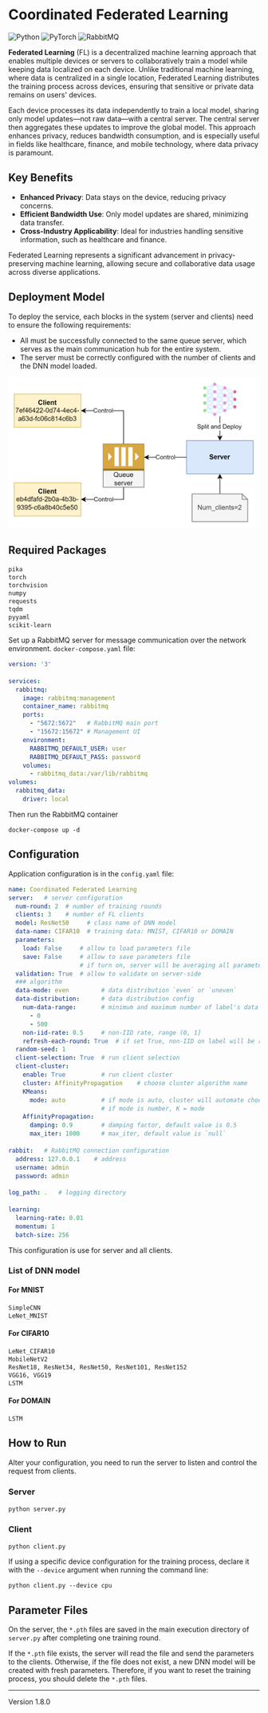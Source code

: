# Coordinated Federated Learning

![Python](https://img.shields.io/badge/Python-3670A0?style=for-the-badge&logo=python&logoColor=ffdd54)
![PyTorch](https://img.shields.io/badge/PyTorch-EE4C2C?style=for-the-badge&logo=pytorch&logoColor=white)
![RabbitMQ](https://img.shields.io/badge/RabbitMQ-FF6600?style=for-the-badge&logo=rabbitmq&logoColor=white)

**Federated Learning** (FL) is a decentralized machine learning approach that enables multiple devices or servers to collaboratively train a model while keeping data localized on each device. Unlike traditional machine learning, where data is centralized in a single location, Federated Learning distributes the training process across devices, ensuring that sensitive or private data remains on users' devices.

Each device processes its data independently to train a local model, sharing only model updates—not raw data—with a central server. The central server then aggregates these updates to improve the global model. This approach enhances privacy, reduces bandwidth consumption, and is especially useful in fields like healthcare, finance, and mobile technology, where data privacy is paramount.

## Key Benefits
- **Enhanced Privacy**: Data stays on the device, reducing privacy concerns.
- **Efficient Bandwidth Use**: Only model updates are shared, minimizing data transfer.
- **Cross-Industry Applicability**: Ideal for industries handling sensitive information, such as healthcare and finance.

Federated Learning represents a significant advancement in privacy-preserving machine learning, allowing secure and collaborative data usage across diverse applications.

## Deployment Model

To deploy the service, each blocks in the system (server and clients) need to ensure the following requirements:
- All must be successfully connected to the same queue server, which serves as the main communication hub for the entire system.
- The server must be correctly configured with the number of clients and the DNN model loaded.

![img.png](pics/deploy_model.png)

## Required Packages
```
pika
torch
torchvision
numpy
requests
tqdm
pyyaml
scikit-learn
```

Set up a RabbitMQ server for message communication over the network environment. `docker-compose.yaml` file:

```yaml
version: '3'

services:
  rabbitmq:
    image: rabbitmq:management
    container_name: rabbitmq
    ports:
      - "5672:5672"   # RabbitMQ main port
      - "15672:15672" # Management UI
    environment:
      RABBITMQ_DEFAULT_USER: user
      RABBITMQ_DEFAULT_PASS: password
    volumes:
      - rabbitmq_data:/var/lib/rabbitmq
volumes:
  rabbitmq_data:
    driver: local
```

Then run the RabbitMQ container

```commandline
docker-compose up -d
```

## Configuration

Application configuration is in the `config.yaml` file:

```yaml
name: Coordinated Federated Learning
server:   # server configuration
  num-round: 2  # number of training rounds
  clients: 3    # number of FL clients
  model: ResNet50     # class name of DNN model
  data-name: CIFAR10  # training data: MNIST, CIFAR10 or DOMAIN
  parameters:
    load: False     # allow to load parameters file
    save: False     # allow to save parameters file
                    # if turn on, server will be averaging all parameters
  validation: True  # allow to validate on server-side
  ### algorithm
  data-mode: even         # data distribution `even` or `uneven`
  data-distribution:      # data distribution config
    num-data-range:       # minimum and maximum number of label's data
      - 0
      - 500
    non-iid-rate: 0.5     # non-IID rate, range (0, 1]
    refresh-each-round: True  # if set True, non-IID on label will be reset on each round
  random-seed: 1
  client-selection: True  # run client selection
  client-cluster:
    enable: True          # run client cluster
    cluster: AffinityPropagation    # choose cluster algorithm name
    KMeans:
      mode: auto          # if mode is auto, cluster will automate choose the best silhouette score for K value
                          # if mode is number, K = mode
    AffinityPropagation:
      damping: 0.9        # damping factor, default value is 0.5
      max_iter: 1000      # max_iter, default value is `null`

rabbit:   # RabbitMQ connection configuration
  address: 127.0.0.1    # address
  username: admin
  password: admin

log_path: .   # logging directory

learning:
  learning-rate: 0.01
  momentum: 1
  batch-size: 256
```

This configuration is use for server and all clients.

### List of DNN model

#### For MNIST
```
SimpleCNN
LeNet_MNIST
```

#### For CIFAR10
```
LeNet_CIFAR10
MobileNetV2
ResNet18, ResNet34, ResNet50, ResNet101, ResNet152
VGG16, VGG19
LSTM
```

#### For DOMAIN
```
LSTM
```

## How to Run

Alter your configuration, you need to run the server to listen and control the request from clients.

### Server

```commandline
python server.py
```

### Client

```commandline
python client.py
```

If using a specific device configuration for the training process, declare it with the `--device` argument when running the command line:

```commandline
python client.py --device cpu
```

## Parameter Files

On the server, the `*.pth` files are saved in the main execution directory of `server.py` after completing one training round.

If the `*.pth` file exists, the server will read the file and send the parameters to the clients. Otherwise, if the file does not exist, a new DNN model will be created with fresh parameters. Therefore, if you want to reset the training process, you should delete the `*.pth` files.

---

Version 1.8.0
